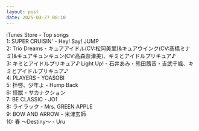 ```yaml
---
layout: post
date: 2025-03-27 08:10
---
```


iTunes Store - Top songs<br />
1: SUPER CRUISIN' - Hey! Say! JUMP<br />
2: Trio Dreams - キュアアイドル(CV:松岡美里)&キュアウインク(CV:髙橋ミナミ)&キュアキュンキュン(CV:高森奈津美)、キミとアイドルプリキュア♪<br />
3: キミとアイドルプリキュア♪ Light Up! - 石井あみ・熊田茜音・吉武千颯、キミとアイドルプリキュア♪<br />
4: PLAYERS - YOASOBI<br />
5: 拝啓、少年よ - Hump Back<br />
6: 怪獣 - サカナクション<br />
7: BE CLASSIC - JO1<br />
8: ライラック - Mrs. GREEN APPLE<br />
9: BOW AND ARROW - 米津玄師<br />
10: 春 ～Destiny～ - Uru<br />

